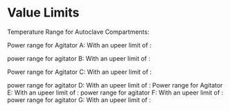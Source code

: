 # Value Limits

Temperature Range for Autoclave Compartments:

Power range for Agitator A: With an upeer limit of : 

power range for agitator B: With an upeer limit of : 

Power range for Agitator C: With an upeer limit of : 

power range for agitator D: With an upeer limit of : 
Power range for Agitator E: With an upeer limit of : 
power range for agitator F: With an upeer limit of : 
power range for agitator G: With an upeer limit of : 
